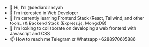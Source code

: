 - 👋 Hi, I’m @dediardiansyah
- 👀 I’m interested in Web Developer
- 🌱 I’m currently learning Frontend Stack (React, Tailwind, and other tools..) & Backend Stack (Express.js, MongoDB)
- 💞️ I’m looking to collaborate on developing a web frontend with Javascript and CSS
- 📫 How to reach me Telegram or Whatsapp +6288970605886 

<!---
dediardiansyah/dediardiansyah is a ✨ special ✨ repository because its `README.md` (this file) appears on your GitHub profile.
You can click the Preview link to take a look at your changes.
--->
